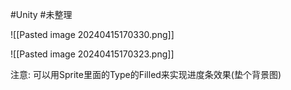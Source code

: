 #Unity #未整理 


![[Pasted image 20240415170330.png]]

![[Pasted image 20240415170323.png]]

注意:
可以用Sprite里面的Type的Filled来实现进度条效果(垫个背景图)


